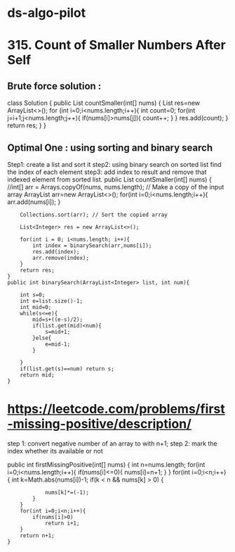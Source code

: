 # ds-algo-pilot
# 315. Count of Smaller Numbers After Self
## Brute force solution :
class Solution {
    public List<Integer> countSmaller(int[] nums) {
        List<Integer> res=new ArrayList<>();
        for (int i=0;i<nums.length;i++){
            int count=0;
            for(int j=i+1;j<nums.length;j++){
                if(nums[i]>nums[j]){
                    count++;
                }
            }
            res.add(count);
        }
        return res;
    }
}

## Optimal One : using sorting and binary search
Step1: create a list and sort it
step2: using binary search on sorted list find the index of each element
step3: add index to result and remove that indexed element from sorted list.
  public List<Integer> countSmaller(int[] nums) {
         //int[] arr = Arrays.copyOf(nums, nums.length); // Make a copy of the input array
         ArrayList<Integer> arr=new ArrayList<>();
         for(int i=0;i<nums.length;i++){
            arr.add(nums[i]);
         }

        Collections.sort(arr); // Sort the copied array

        List<Integer> res = new ArrayList<>();

        for(int i = 0; i<nums.length; i++){
            int index = binarySearch(arr,nums[i]);
            res.add(index);
            arr.remove(index);
        }
        return res;
    }
    public int binarySearch(ArrayList<Integer> list, int num){

        int s=0;
        int e=list.size()-1;
        int mid=0;
        while(s<=e){
            mid=s+((e-s)/2);
            if(list.get(mid)<num){
                s=mid+1;
            }else{
                e=mid-1;
            }

        }
        if(list.get(s)==num) return s;
        return mid;
    }
# https://leetcode.com/problems/first-missing-positive/description/
step 1: convert negative number of an array to with n+1;
step 2: mark the index whether its available or not

 public int firstMissingPositive(int[] nums) { 
        int n=nums.length;
        for(int i=0;i<nums.length;i++){
            if(nums[i]<=0){
                nums[i]=n+1;
            }
        }
        for(int i=0;i<n;i++){
            int k=Math.abs(nums[i])-1;
            if(k < n && nums[k] > 0) {
            
                nums[k]*=(-1);
            }
        }
        for(int i=0;i<n;i++){
            if(nums[i]>0)
                return i+1;
        }
        return n+1;
    }
